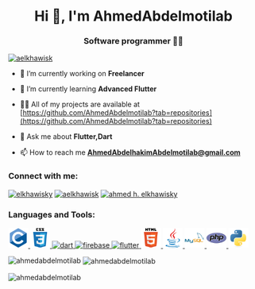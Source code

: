 <h1 align="center">Hi 👋, I'm AhmedAbdelmotilab</h1>
<h3 align="center">Software programmer 👨‍💻</h3>

<p align="left"> <a href="https://twitter.com/aelkhawisk" target="blank"><img src="https://img.shields.io/twitter/follow/aelkhawisk?logo=twitter&style=for-the-badge" alt="aelkhawisk" /></a> </p>

- 🔭 I’m currently working on **Freelancer**

- 🌱 I’m currently learning **Advanced Flutter**

- 👨‍💻 All of my projects are available at [https://github.com/AhmedAbdelmotilab?tab=repositories](https://github.com/AhmedAbdelmotilab?tab=repositories)

- 💬 Ask me about **Flutter,Dart**

- 📫 How to reach me **AhmedAbdelhakimAbdelmotilab@gmail.com**

<h3 align="left">Connect with me:</h3>
<p align="left">
<a href="https://dev.to/elkhawisky" target="blank"><img align="center" src="https://raw.githubusercontent.com/rahuldkjain/github-profile-readme-generator/master/src/images/icons/Social/devto.svg" alt="elkhawisky" height="30" width="40" /></a>
<a href="https://twitter.com/aelkhawisk" target="blank"><img align="center" src="https://raw.githubusercontent.com/rahuldkjain/github-profile-readme-generator/master/src/images/icons/Social/twitter.svg" alt="aelkhawisk" height="30" width="40" /></a>
<a href="https://fb.com/ahmed h. elkhawisky" target="blank"><img align="center" src="https://raw.githubusercontent.com/rahuldkjain/github-profile-readme-generator/master/src/images/icons/Social/facebook.svg" alt="ahmed h. elkhawisky" height="30" width="40" /></a>
</p>

<h3 align="left">Languages and Tools:</h3>
<p align="left"> <a href="https://www.cprogramming.com/" target="_blank" rel="noreferrer"> <img src="https://raw.githubusercontent.com/devicons/devicon/master/icons/c/c-original.svg" alt="c" width="40" height="40"/> </a> <a href="https://www.w3schools.com/css/" target="_blank" rel="noreferrer"> <img src="https://raw.githubusercontent.com/devicons/devicon/master/icons/css3/css3-original-wordmark.svg" alt="css3" width="40" height="40"/> </a> <a href="https://dart.dev" target="_blank" rel="noreferrer"> <img src="https://www.vectorlogo.zone/logos/dartlang/dartlang-icon.svg" alt="dart" width="40" height="40"/> </a> <a href="https://firebase.google.com/" target="_blank" rel="noreferrer"> <img src="https://www.vectorlogo.zone/logos/firebase/firebase-icon.svg" alt="firebase" width="40" height="40"/> </a> <a href="https://flutter.dev" target="_blank" rel="noreferrer"> <img src="https://www.vectorlogo.zone/logos/flutterio/flutterio-icon.svg" alt="flutter" width="40" height="40"/> </a> <a href="https://www.w3.org/html/" target="_blank" rel="noreferrer"> <img src="https://raw.githubusercontent.com/devicons/devicon/master/icons/html5/html5-original-wordmark.svg" alt="html5" width="40" height="40"/> </a> <a href="https://www.java.com" target="_blank" rel="noreferrer"> <img src="https://raw.githubusercontent.com/devicons/devicon/master/icons/java/java-original.svg" alt="java" width="40" height="40"/> </a> <a href="https://www.mysql.com/" target="_blank" rel="noreferrer"> <img src="https://raw.githubusercontent.com/devicons/devicon/master/icons/mysql/mysql-original-wordmark.svg" alt="mysql" width="40" height="40"/> </a> <a href="https://www.php.net" target="_blank" rel="noreferrer"> <img src="https://raw.githubusercontent.com/devicons/devicon/master/icons/php/php-original.svg" alt="php" width="40" height="40"/> </a> <a href="https://www.python.org" target="_blank" rel="noreferrer"> <img src="https://raw.githubusercontent.com/devicons/devicon/master/icons/python/python-original.svg" alt="python" width="40" height="40"/> </a> </p>

<p><img align="left" src="https://github-readme-stats.vercel.app/api/top-langs?username=ahmedabdelmotilab&show_icons=true&locale=en&layout=compact" alt="ahmedabdelmotilab" /></p>

<p>&nbsp;<img align="center" src="https://github-readme-stats.vercel.app/api?username=ahmedabdelmotilab&show_icons=true&locale=en" alt="ahmedabdelmotilab" /></p>

<p><img align="center" src="https://github-readme-streak-stats.herokuapp.com/?user=ahmedabdelmotilab&" alt="ahmedabdelmotilab" /></p>
